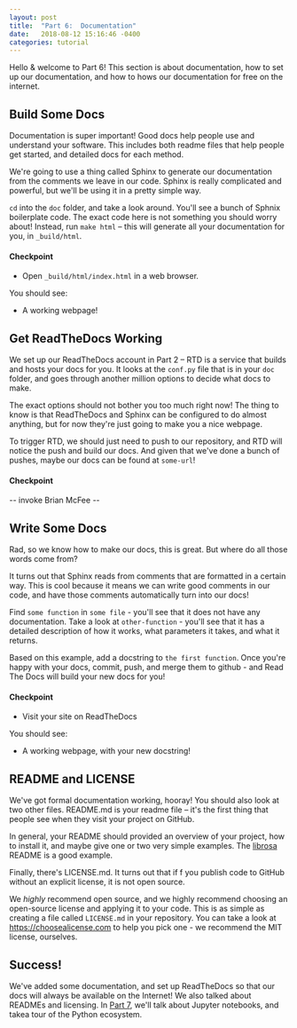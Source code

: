 ```yaml
---
layout: post
title:  "Part 6:  Documentation"
date:   2018-08-12 15:16:46 -0400
categories: tutorial
---
```

Hello & welcome to Part 6!  This section is about documentation, how to set up our documentation, and how to hows our documentation for free on the internet.

## Build Some Docs

Documentation is super important!  Good docs help people use and understand your software.  This includes both readme files that help people get started, and detailed docs for each method.

We're going to use a thing called Sphinx to generate our documentation from the comments we leave in our code.  Sphinx is really complicated and powerful, but we'll be using it in a pretty simple way.

`cd` into the `doc` folder, and take a look around.  You'll see a bunch of Sphnix boilerplate code.  The exact code here is not something you should worry about!  Instead, run `make html` – this will generate all your documentation for you, in `_build/html`.

#### Checkpoint

- Open `_build/html/index.html` in a web browser.

You should see:
- A working webpage!


## Get ReadTheDocs Working

We set up our ReadTheDocs account in Part 2 – RTD is a service that builds and hosts your docs for you.  It looks at the `conf.py` file that is in your `doc` folder, and goes through another million options to decide what docs to make.

The exact options should not bother you too much right now!  The thing to know is that ReadTheDocs and Sphinx can be configured to do almost anything, but for now they're just going to make you a nice webpage.

To trigger RTD, we should just need to push to our repository, and RTD will notice the push and build our docs.  And given that we've done a bunch of pushes, maybe our docs can be found at `some-url`!


#### Checkpoint

-- invoke Brian McFee --


## Write Some Docs

Rad, so we know how to make our docs, this is great.  But where do all those words come from?

It turns out that Sphinx reads from comments that are formatted in a certain way.  This is cool because it means we can write good comments in our code, and have those comments automatically turn into our docs!

Find `some function` in `some file` - you'll see that it does not have any documentation.  Take a look at `other-function` - you'll see that it has a detailed description of how it works, what parameters it takes, and what it returns.

Based on this example, add a docstring to `the first function`.  Once you're happy with your docs, commit, push, and merge them to github - and Read The Docs will build your new docs for you!

#### Checkpoint

- Visit your site on ReadTheDocs

You should see:
- A working webpage, with your new docstring!


## README and LICENSE

We've got formal documentation working, hooray!  You should also look at two other files.  README.md is your readme file – it's the first thing that people see when they visit your project on GitHub.

In general, your README should provided an overview of your project, how to install it, and maybe give one or two very simple examples.  The [librosa][librosa-github] README is a good example.

Finally, there's LICENSE.md.  It turns out that if f you publish code to GitHub without an explicit license, it is not open source.

We _highly_ recommend open source, and we highly recommend choosing an open-source license and applying it to your code.  This is as simple as creating a file called `LICENSE.md` in your repository.  You can take a look at https://choosealicense.com to help you pick one - we recommend the MIT license, ourselves.

## Success!

We've added some documentation, and set up ReadTheDocs so that our docs will always be available on the Internet!  We also talked about READMEs and licensing.  In [Part 7][tutorial-part-7], we'll talk about Jupyter notebooks, and takea  tour of the Python ecosystem.

[librosa-github]: https://github.com/librosa/librosa
[tutorial-part-7]: https://bmcfee.github.io/shablona/tutorial/2018/08/11/part-7.html
